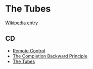 # The Tubes

[Wikipedia entry](https://en.wikipedia.org/wiki/The_Tubes)

## CD

- [Remote Control](Remote_Control.md)
- [The Completion Backward Principle](The_Completion_Backward_Principle.md)
- [The Tubes](The_Tubes.md)
